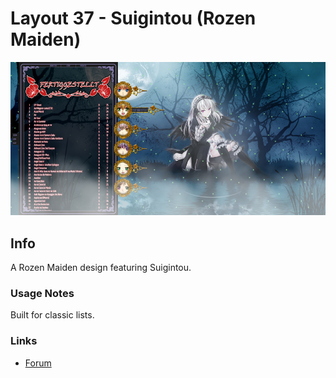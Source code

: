 # Layout 37 - Suigintou (Rozen Maiden)

![](gallery/demo.jpg)

## Info

A Rozen Maiden design featuring Suigintou.

### Usage Notes

Built for classic lists.

### Links

- [Forum](https://myanimelist.net/forum/?topicid=1465955)